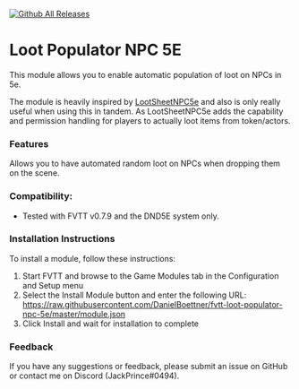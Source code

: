 [![Github All Releases](https://img.shields.io/github/downloads/DanielBoettner/fvtt-loot-populator-npc-5e/total.svg)]()

# Loot Populator NPC 5E

This module allows you to enable automatic population of loot on NPCs in 5e.

The module is heavily inspired by [LootSheetNPC5e](https://github.com/jopeek/fvtt-loot-sheet-npc-5e) and also is only really useful when using this in tandem. As LootSheetNPC5e adds the capability and permission handling for players to actually loot items from token/actors.

### Features

Allows you to have automated random loot on NPCs when dropping them on the scene.

### Compatibility:
- Tested with FVTT v0.7.9 and the DND5E system only.

### Installation Instructions

To install a module, follow these instructions:

1. Start FVTT and browse to the Game Modules tab in the Configuration and Setup menu
2. Select the Install Module button and enter the following URL: https://raw.githubusercontent.com/DanielBoettner/fvtt-loot-populator-npc-5e/master/module.json
3. Click Install and wait for installation to complete

### Feedback

If you have any suggestions or feedback, please submit an issue on GitHub or contact me on Discord (JackPrince#0494).
